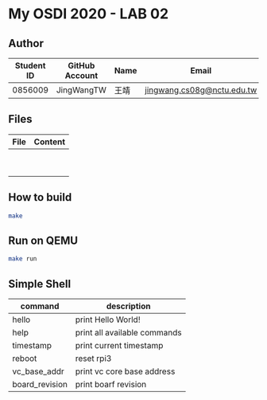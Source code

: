 # My OSDI 2020 - LAB 02

## Author

| Student ID | GitHub Account | Name | Email                      |
| -----------| -------------- | ---- | -------------------------- |
| 0856009    | JingWangTW     | 王靖  | jingwang.cs08g@nctu.edu.tw |

## Files
| File          | Content                                               | 
| --------------| ----------------------------------------------------- | 
|||
|||
|||
|||
|||
|||
|||
|||
|||


## How to build

```bash
make
```

## Run on QEMU
```bash
make run
```

## Simple Shell
| command       | description                   | 
| --------------| ----------------------------- | 
| hello         | print Hello World!            |
| help          | print all available commands  |
| timestamp     | print current timestamp       |
| reboot        | reset rpi3                    |
| vc_base_addr  | print vc core base address    |
| board_revision| print boarf revision          |